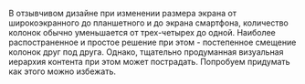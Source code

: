 В отзывчивом дизайне при изменении размера экрана от широкоэкранного до 
планшетного и до экрана смартфона, количество колонок обычно уменьшается от 
трех-четырех до одной. Наиболее распостраненное и простое решение при этом - 
постепенное смещение колонок друг под друга. Однако, тщательно продуманная 
визуальная иерархия контента при этом может пострадать. Попробуем придумать как 
этого можно избежать.
